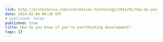 ```yaml
---
link: http://arstechnica.com/information-technology/2014/01/how-do-you-know-if-youre-overthinking-development/
date: 2014-02-06 06:20 UTC
# published: false
published: true
title: How do you know if you’re overthinking development?
tags: []
---
```



